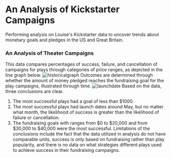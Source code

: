 # An Analysis of Kickstarter Campaigns
Performing analysis on Louise's Kickstarter data to uncover trends about monetary goals and pledges in the US and Great Britain.
### An Analysis of Theater Campaigns
This data compares percentages of success, failure, and cancellation of campaigns for plays through categories of price ranges, as depicted in the line graph below. 
![historicalgraph](historicalgraph.png)
Outcomes are determined through whether the amount of money pledged reaches the fundraising goal for the play campaigns, illustrated through time.
![launchdate](launchdate.png)
Based on the data, three conclusions are clear.
1. The most successful plays had a goal of less than $1000.
2. The most successful plays had launch dates around May, but no matter what month, the likelihood of success is greater than the likelihood of failure or cancellation.
3. The fundraising goals with ranges from $0 to $20,000 and from $30,000 to $40,000 were the most successful.
Limitations of the conclusions include the fact that the data utilized in analysis do not have comparable units, success is only based on fundraising rather than play popularity, and there is no data on what strategies different plays used to achieve success in their fundraising campaigns.
